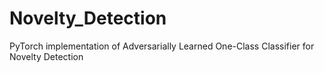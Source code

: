 # Novelty_Detection
 PyTorch implementation of Adversarially Learned One-Class Classifier for Novelty Detection
